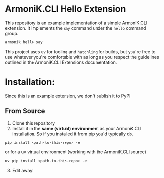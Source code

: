 # ArmoniK.CLI Hello Extension

This repository is an example implementation of a simple ArmoniK.CLI extension. It implements the `say` command under the `hello` command group.

```sh
armonik hello say
```

This project uses `uv` for tooling and `hatchling` for builds, but you're free to use whatever you're comfortable with as long as you respect the guidelines outlined in the ArmoniK.CLI Extensions documentation.

# Installation:

Since this is an example extension, we don't publish it to PyPI.

## From Source

1. Clone this repository
2. Install it in the **same (virtual) environment** as your ArmoniK.CLI installation. So if you installed it from pip you'd typically do.
```sh
pip install <path-to-this-repo> -e
```

or for a uv virtual environment (working with the ArmoniK.CLI source)

```sh
uv pip install <path-to-this-repo> -e
```

3. Edit away!
